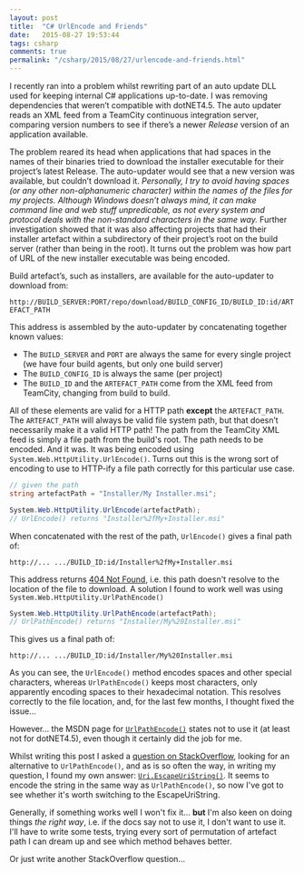```yaml
---
layout: post
title:  "C# UrlEncode and Friends"
date:   2015-08-27 19:53:44
tags: csharp
comments: true
permalink: "/csharp/2015/08/27/urlencode-and-friends.html"
---
```

I recently ran into a problem whilst rewriting part of an auto update DLL used for keeping internal C# applications up-to-date. I was removing dependencies that weren’t compatible with dotNET4.5.
The auto updater reads an XML feed from a TeamCity continuous integration server, comparing version numbers to see if there’s a newer *Release* version of an application available.

The problem reared its head when applications that had spaces in the names of their binaries tried to download the installer executable for their project’s latest Release. The auto-updater would see that a new version was available, but couldn’t download it. *Personally, I try to avoid having spaces (or any other non-alphanumeric character) within the names of the files for my projects. Although Windows doesn’t always mind, it can make command line and web stuff unpredicable, as not every system and protocol deals with the non-standard characters in the same way.* Further investigation showed that it was also affecting projects that had their installer artefact within a subdirectory of their project’s root on the build server (rather than being in the root). It turns out the problem was how part of URL of the new installer executable was being encoded.

Build artefact’s, such as installers, are available for the auto-updater to download from:

`http://BUILD_SERVER:PORT/repo/download/BUILD_CONFIG_ID/BUILD_ID:id/ARTEFACT_PATH` 

This address is assembled by the auto-updater by concatenating together known values: 

- The `BUILD_SERVER` and `PORT` are always the same for every single project (we have four build agents, but only one build server)
- The `BUILD_CONFIG_ID` is always the same (per project) 
- The `BUILD_ID` and the `ARTEFACT_PATH` come from the XML feed from TeamCity, changing from build to build. 

All of these elements are valid for a HTTP path **except** the `ARTEFACT_PATH`. The `ARTEFACT_PATH` will always be valid file system path, but that doesn’t necessarily make it a valid HTTP path! The path from the TeamCity XML feed is simply a file path from the build's root. The path needs to be encoded. And it was. 
It was being encoded using `System.Web.HttpUtility.UrlEncode()`. Turns out this is the wrong sort of encoding to use to HTTP-ify a file path correctly for this particular use case.

```csharp
// given the path
string artefactPath = "Installer/My Installer.msi";

System.Web.HttpUtility.UrlEncode(artefactPath);
// UrlEncode() returns "Installer%2fMy+Installer.msi"
```

When concatenated with the rest of the path, `UrlEncode()` gives a final path of: 

`http://... .../BUILD_ID:id/Installer%2fMy+Installer.msi`

[xkcd404]: http://xkcd.com/404/
This address returns [404 Not Found][xkcd404], i.e. this path doesn't resolve to the location of the file to download. A solution I found to work well was using `System.Web.HttpUtility.UrlPathEncode()`

```csharp
System.Web.HttpUtility.UrlPathEncode(artefactPath);
// UrlPathEncode() returns "Installer/My%20Installer.msi"
```

This gives us a final path of:

`http://... .../BUILD_ID:id/Installer/My%20Installer.msi`

As you can see, the `UrlEncode()` method encodes spaces and other special characters, whereas `UrlPathEncode()` keeps most characters, only apparently encoding spaces to their hexadecimal notation. This resolves correctly to the file location, and, for the last few months, I thought fixed the issue...

[msdn-urlpathencode]: https://msdn.microsoft.com/en-us/library/system.web.httputility.urlpathencode(v=vs.110).aspx
However... the MSDN page for [`UrlPathEncode()`][msdn-urlpathencode] states not to use it (at least not for dotNET4.5), even though it certainly did the job for me.

[so-question]: http://stackoverflow.com/questions/32253571/urlpathencode-alternative
[msdn-uriescape]: https://msdn.microsoft.com/en-us/library/system.uri.escapeuristring(v=vs.110).aspx
Whilst writing this post I asked a [question on StackOverflow][so-question], looking for an alternative to `UrlPathEncode()`, and as is so often the way, in writing my question, I found my own answer: [`Uri.EscapeUriString()`][msdn-uriescape]. It seems to encode the string in the same way as `UrlPathEncode()`, so now I've got to see whether it's worth switching to the EscapeUriString. 

Generally, if something works well I won't fix it... **but** I'm also keen on doing things *the right way*, i.e. if the docs say not to use it, I don't want to use it. I'll have to write some tests, trying every sort of permutation of artefact path I can dream up and see which method behaves better.

Or just write another StackOverflow question...